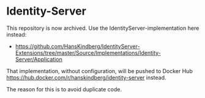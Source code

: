 # Identity-Server

This repository is now archived. Use the IdentityServer-implementation here instead:

- https://github.com/HansKindberg/IdentityServer-Extensions/tree/master/Source/Implementations/Identity-Server/Application

That implementation, without configuration, will be pushed to Docker Hub https://hub.docker.com/r/hanskindberg/identity-server instead.

The reason for this is to avoid duplicate code.